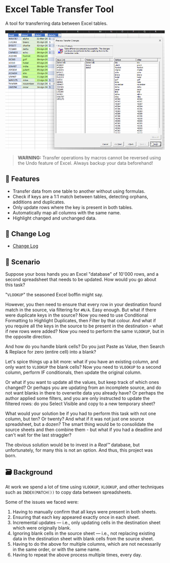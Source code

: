 # Excel Table Transfer Tool
A tool for transferring data between Excel tables.

![Screenshot of Preview dialog](images/transfer-deltas-preview.png)

> **WARNING:** Transfer operations by macros cannot be reversed using the Undo feature of Excel. Always backup your data beforehand!

## 🧰 Features
- Transfer data from one table to another without using formulas.
- Check if keys are a 1:1 match between tables, detecting orphans, additions and duplicates.
- Only update rows where the key is present in both tables.
- Automatically map all columns with the same name. 
- Highlight changed and unchanged data.

## 📝 Change Log
- [Change Log](Notes/ChangeLog.md)

## 🤔 Scenario

Suppose your boss hands you an Excel "database" of 10'000 rows, and a second spreadsheet that needs to be updated. How would you go about this task?

"`VLOOKUP`" the seasoned Excel boffin might say. 

However, you then need to ensure that every row in your destination found match in the source, via filtering for `#N/A`. Easy enough. But what if there were duplicate keys in the source? Now you need to use Conditional Formatting to Highlight Duplicates, then Filter by that colour. And what if you require all the keys in the source to be present in the destination - what if new rows were added? Now you need to perform the same `VLOOKUP`, but in the opposite direction.

And how do you handle blank cells? Do you just Paste as Value, then Search & Replace for zero (entire cell) into a blank?

Let's spice things up a bit more: what if you have an existing column, and only want to `VLOOKUP` the blank cells? Now you need to `VLOOKUP` to a second column, perform IF conditionals, then update the original column. 

Or what if you want to update all the values, but keep track of which ones changed? Or perhaps you are updating from an incomplete source, and do not want blanks in there to overwrite data you already have? Or perhaps the author applied some filters, and you are only instructed to update the filtered rows: do you Select Visible and copy to a new temporary sheet?

What would your solution be if you had to perform this task with not one column, but ten? Or twenty? And what if it was not just one source spreadsheet, but a dozen? The smart thing would be to consolidate the source sheets and then combine them - but what if you had a deadline and can't wait for the last straggler?

The obvious solution would be to invest in a *Real™* database, but unfortunately, for many this is not an option. And thus, this project was born.

## 🗃️ Background
At work we spend a lot of time using `VLOOKUP`, `XLOOKUP`, and other techniques such as `INDEX(MATCH())` to copy data between spreadsheets. 

Some of the issues we faced were:

1. Having to manually confirm that all keys were present in both sheets.
2. Ensuring that each key appeared exactly once in each sheet.
3. Incremental updates — i.e., only updating cells in the destination sheet which were originally blank.
4. Ignoring blank cells in the source sheet — i.e., not replacing existing data in the destination sheet with blank cells from the source sheet.
5. Having to do the above for multiple columns, which are not necessarily in the same order, or with the same name.
6. Having to repeat the above process multiple times, every day.


